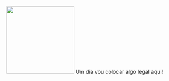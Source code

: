 <!-- ![Top Langs](https://github-readme-stats.vercel.app/api/top-langs/?username=Carmofrasao&layout=compact) 
https://github.com/anuraghazra/github-readme-stats/blob/master/docs/readme_pt-BR.md -->
<img height="180em" src="https://github-readme-stats.vercel.app/api?username=Carmofrasao&show_icons=true&theme=material-palenight&include_all_commits=true&count_private=true&hide=stars,contribs,issues"/>
Um dia vou colocar algo legal aqui!
